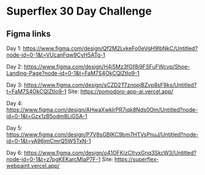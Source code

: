 # Superflex 30 Day Challenge

## Figma links
Day 1: https://www.figma.com/design/Qf2M2LvkeFo0eVqH9lbNkC/Untitled?node-id=0-1&t=VUcanFqw9CyH5ATg-1

Day 2: https://www.figma.com/design/H4j5Mz3fGf8i9FSFuFWcvp/Shoe-Landing-Page?node-id=0-1&t=FaM7S4OkCQlZtIo9-1

Day 3: https://www.figma.com/design/sCZD2T7znopjBZvp8sF9ks/Untitled?t=FaM7S4OkCQlZtIo9-1
Site: https://pomodoro-app-ai.vercel.app/

Day 4: https://www.figma.com/design/AHwaXwklrPR7iqk8Nds0Om/Untitled?node-id=0-1&t=Gzx1zB5odm8LiGSA-1

Day 5: https://www.figma.com/design/P7V8sGBIKC9bm7HTVsPnuJ/Untitled?node-id=0-1&t=yA96jmCmrQ5W5TxN-1

Day 6: https://www.figma.com/design/o41OFKizCItvxGnq3SkcW3/Untitled?node-id=0-1&t=z7pgKEKarcMIaP7F-1
Site: https://superflex-webpaint.vercel.app/
